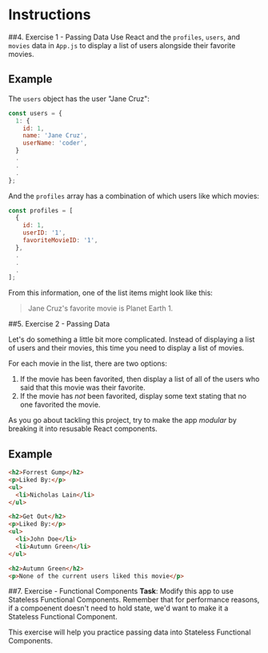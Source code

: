 # Instructions
##4. Exercise 1 - Passing Data
Use React and the `profiles`, `users`, and `movies` data in `App.js` to display a list of users alongside their favorite movies.

## Example

The `users` object has the user "Jane Cruz":

```js
const users = {
  1: {
    id: 1,
    name: 'Jane Cruz',
    userName: 'coder',
  }
  .
  .
  .
};
```

And the `profiles` array has a combination of which users like which movies:

```js
const profiles = [
  {
    id: 1,
    userID: '1',
    favoriteMovieID: '1',
  },
  .
  .
  .
];
```

From this information, one of the list items might look like this:

> Jane Cruz's favorite movie is Planet Earth 1.

##5. Exercise 2 - Passing Data

Let's do something a little bit more complicated. Instead of displaying a
list of users and their movies, this time you need to display a list of movies.

For each movie in the list, there are two options:

1. If the movie has been favorited, then display a list of all of the users who said that this movie was their favorite.
2. If the movie has *not* been favorited, display some text stating that no one favorited the movie.

As you go about tackling this project, try to make the app *modular* by breaking it into resusable React components.

## Example

```html
<h2>Forrest Gump</h2>
<p>Liked By:</p>
<ul>
  <li>Nicholas Lain</li>
</ul>

<h2>Get Out</h2>
<p>Liked By:</p>
<ul>
  <li>John Doe</li>
  <li>Autumn Green</li>
</ul>

<h2>Autumn Green</h2>
<p>None of the current users liked this movie</p>
```

##7. Exercise - Functional Components
**Task**: Modify this app to use Stateless Functional Components. Remember that for
performance reasons, if a compoenent doesn't need to hold state, we'd want to
make it a Stateless Functional Component.

This exercise will help you practice passing data into Stateless Functional Components.

